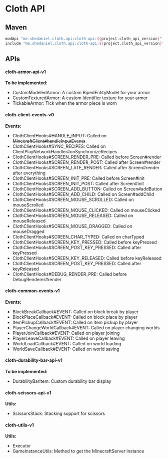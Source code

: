 # Cloth API
## Maven
```groovy
modApi "me.shedaniel.cloth.api:cloth-api:${project.cloth_api_version}"
include "me.shedaniel.cloth.api:cloth-api:${project.cloth_api_version}"
```
## APIs
#### cloth-armor-api-v1
**To be implemented:**
- CustomModeledArmor: A custom BipedEntityModel for your armor
- CustomTexturedArmor: A custom Identifier texture for your armor
- TickableArmor: Tick when the armor piece is worn
#### cloth-client-events-v0
**Events:**
- ~~ClothClientHooks#HANDLE_INPUT: Called on MinecraftClient#handleInputEvents~~
- ClothClientHooks#SYNC_RECIPES: Called on ClientPlayNetworkHandler#onSynchronizeRecipes
- ClothClientHooks#SCREEN_RENDER_PRE: Called before Screen#render
- ClothClientHooks#SCREEN_RENDER_POST: Called after Screen#render
- ClothClientHooks#SCREEN_LATE_RENDER: Called after Screen#render after everything
- ClothClientHooks#SCREEN_INIT_PRE: Called before Screen#init
- ClothClientHooks#SCREEN_INIT_POST: Called after Screen#init
- ClothClientHooks#SCREEN_ADD_BUTTON: Called on Screen#addButton
- ClothClientHooks#SCREEN_ADD_CHILD: Called on Screen#addChild
- ClothClientHooks#SCREEN_MOUSE_SCROLLED: Called on mouseScrolled
- ClothClientHooks#SCREEN_MOUSE_CLICKED: Called on mouseClicked
- ClothClientHooks#SCREEN_MOUSE_RELEASED: Called on mouseReleased
- ClothClientHooks#SCREEN_MOUSE_DRAGGED: Called on mouseDragged
- ClothClientHooks#SCREEN_CHAR_TYPED: Called on charTyped
- ClothClientHooks#SCREEN_KEY_PRESSED: Called before keyPressed
- ClothClientHooks#SCREEN_POST_KEY_PRESSED: Called after keyPressed
- ClothClientHooks#SCREEN_KEY_RELEASED: Called before keyReleased
- ClothClientHooks#SCREEN_POST_KEY_PRESSED: Called after keyReleased
- ClothClientHooks#DEBUG_RENDER_PRE: Called before DebugRenderer#render
#### cloth-common-events-v1
**Events:**
- BlockBreakCallback#EVENT: Called on block break by player
- BlockPlaceCallback#EVENT: Called on block place by player
- ItemPickupCallback#EVENT: Called on item pickup by player
- PlayerChangeWorldCallback#EVENT: Called on player changing worlds
- PlayerJoinCallback#EVENT: Called on player joining
- PlayerLeaveCallback#EVENT: Called on player leaving
- WorldLoadCallback#EVENT: Called on world loading
- WorldSaveCallback#EVENT: Called on world saving
#### cloth-durability-bar-api-v1
**To be implemented:**
- DurabilityBarItem: Custom durability bar display
#### cloth-scissors-api-v1
**Utils:**
- ScissorsStack: Stacking support for scissors
#### cloth-utils-v1
**Utils:**
- Executor
- GameInstanceUtils: Method to get the MinecraftServer instance